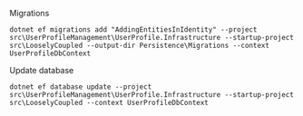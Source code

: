 ﻿Migrations

`dotnet ef migrations add "AddingEntitiesInIdentity" --project src\UserProfileManagement\UserProfile.Infrastructure --startup-project src\LooselyCoupled --output-dir Persistence\Migrations --context UserProfileDbContext`

Update database

`dotnet ef database update --project src\UserProfileManagement\UserProfile.Infrastructure --startup-project src\LooselyCoupled --context UserProfileDbContext`